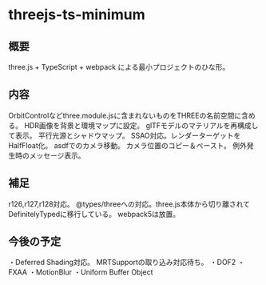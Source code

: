 # threejs-ts-minimum

## 概要
three.js + TypeScript + webpack による最小プロジェクトのひな形。

## 内容
OrbitControlなどthree.module.jsに含まれないものをTHREEの名前空間に含める。
HDR画像を背景と環境マップに設定。
glTFモデルのマテリアルを再構成して表示。
平行光源とシャドウマップ。
SSAO対応。レンダーターゲットをHalfFloat化。
asdfでのカメラ移動。
カメラ位置のコピー＆ペースト。
例外発生時のメッセージ表示。

## 補足
r126,r127,r128対応。
@types/threeへの対応。three.js本体から切り離されてDefinitelyTypedに移行している。
webpack5は放置。

## 今後の予定
・Deferred Shading対応。
    MRTSupportの取り込み対応待ち。
・DOF2
・FXAA
・MotionBlur
・Uniform Buffer Object
